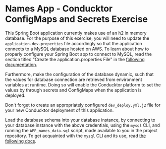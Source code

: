# Names App - Conducktor ConfigMaps and Secrets Exercise

This Spring Boot application currently makes use of an h2 in memory database. For the purpose of this exercise, you will need to update the `application-dev.properties` file accordingly so that the application connects to a MySQL database hosted on AWS. To learn about how to properly configure your Spring Boot app to connect to MySQL, read the section titled "Create the application.properties File" in the [following documentation](https://spring.io/guides/gs/accessing-data-mysql/).

Furthermore, make the configuration of the database dynamic, such that the values for database connection are retrieved from environment variables at runtime. Doing so will enable the Conducktor platform to set the values by through secrets and ConfigMaps when the application is deployed.

Don't forget to create an appropriately configured `dev_deploy.yml.j2` file for your new Conducktor deployment of this application.

Load the database schema into your database instance, by connecting to your database instance with the above credentials, using the `mysql` CLI, and running the `APP_names_data.sql` script, made available to you in the project repository. To get acquainted with the `mysql` CLI and its use, read [the following docs](https://dev.mysql.com/doc/refman/5.7/en/mysql.html).